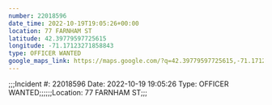 ```yaml
---
number: 22018596
date_time: 2022-10-19T19:05:26+00:00
location: 77 FARNHAM ST
latitude: 42.39779597725615
longitude: -71.17123271858843
type: OFFICER WANTED
google_maps_link: https://maps.google.com/?q=42.39779597725615,-71.17123271858843
---
```


;;;Incident #: 22018596  Date: 2022-10-19 19:05:26   Type: OFFICER WANTED;;;;;;Location: 77 FARNHAM ST;;;
